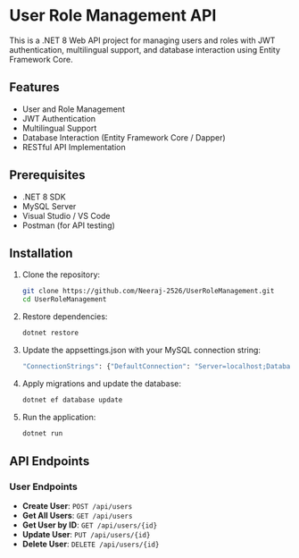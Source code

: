 # User Role Management API

This is a .NET 8 Web API project for managing users and roles with JWT authentication, multilingual support, and database interaction using Entity Framework Core.

## Features
- User and Role Management
- JWT Authentication
- Multilingual Support
- Database Interaction (Entity Framework Core / Dapper)
- RESTful API Implementation

## Prerequisites
- .NET 8 SDK
- MySQL Server
- Visual Studio / VS Code
- Postman (for API testing)

## Installation
1. Clone the repository:
   ```sh
   git clone https://github.com/Neeraj-2526/UserRoleManagement.git
   cd UserRoleManagement
2. Restore dependencies:
   ```sh
   dotnet restore
3. Update the appsettings.json with your MySQL connection string:
   ```sh
   "ConnectionStrings": {"DefaultConnection": "Server=localhost;Database=UserRoleManagementDb;User=root;Password=yourpassword;"}
4. Apply migrations and update the database:
   ```sh
   dotnet ef database update
5. Run the application:
   ```sh
   dotnet run

## API Endpoints

### User Endpoints
- **Create User**: `POST /api/users`
- **Get All Users**: `GET /api/users`
- **Get User by ID**: `GET /api/users/{id}`
- **Update User**: `PUT /api/users/{id}`
- **Delete User**: `DELETE /api/users/{id}`

